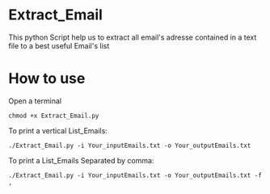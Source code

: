 # Extract_Email

This python Script help us to extract all email's adresse contained in a text file to a best useful Email's list
 
# How to use 

Open a terminal

    chmod +x Extract_Email.py

To print a vertical List_Emails:

    ./Extract_Email.py -i Your_inputEmails.txt -o Your_outputEmails.txt

To print a List_Emails Separated by comma:

    ./Extract_Email.py -i Your_inputEmails.txt -o Your_outputEmails.txt -f ,
